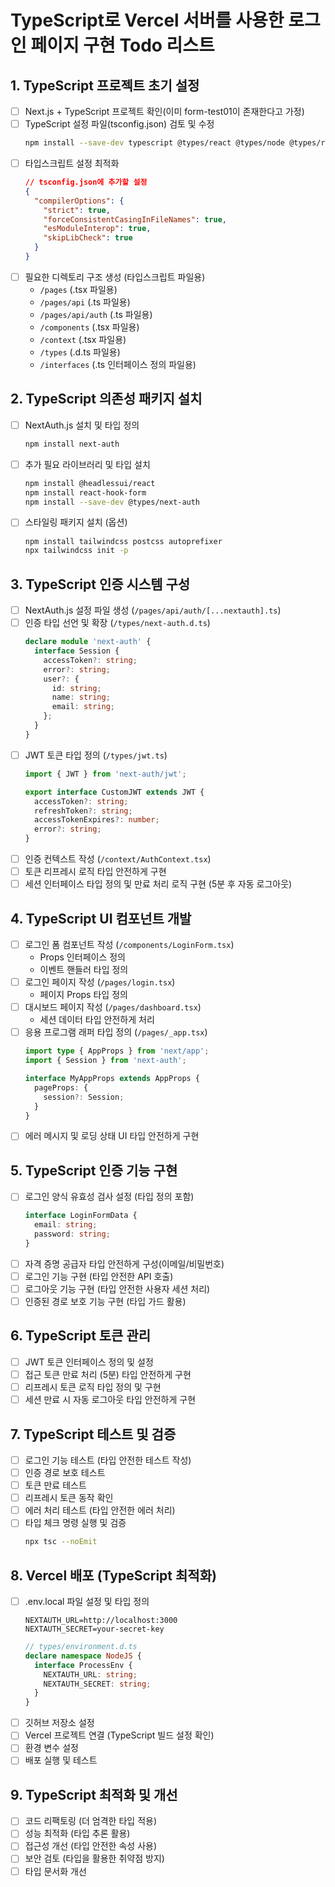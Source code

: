 # TypeScript로 Vercel 서버를 사용한 로그인 페이지 구현 Todo 리스트

## 1. TypeScript 프로젝트 초기 설정
- [ ] Next.js + TypeScript 프로젝트 확인(이미 form-test01이 존재한다고 가정)
- [ ] TypeScript 설정 파일(tsconfig.json) 검토 및 수정
  ```bash
  npm install --save-dev typescript @types/react @types/node @types/react-dom
  ```
- [ ] 타입스크립트 설정 최적화
  ```json
  // tsconfig.json에 추가할 설정
  {
    "compilerOptions": {
      "strict": true,
      "forceConsistentCasingInFileNames": true,
      "esModuleInterop": true,
      "skipLibCheck": true
    }
  }
  ```
- [ ] 필요한 디렉토리 구조 생성 (타입스크립트 파일용)
  - `/pages` (.tsx 파일용)
  - `/pages/api` (.ts 파일용)
  - `/pages/api/auth` (.ts 파일용)
  - `/components` (.tsx 파일용)
  - `/context` (.tsx 파일용)
  - `/types` (.d.ts 파일용)
  - `/interfaces` (.ts 인터페이스 정의 파일용)

## 2. TypeScript 의존성 패키지 설치
- [ ] NextAuth.js 설치 및 타입 정의
  ```bash
  npm install next-auth
  ```
- [ ] 추가 필요 라이브러리 및 타입 설치
  ```bash
  npm install @headlessui/react
  npm install react-hook-form
  npm install --save-dev @types/next-auth
  ```
- [ ] 스타일링 패키지 설치 (옵션)
  ```bash
  npm install tailwindcss postcss autoprefixer
  npx tailwindcss init -p
  ```

## 3. TypeScript 인증 시스템 구성
- [ ] NextAuth.js 설정 파일 생성 (`/pages/api/auth/[...nextauth].ts`)
- [ ] 인증 타입 선언 및 확장 (`/types/next-auth.d.ts`)
  ```typescript
  declare module 'next-auth' {
    interface Session {
      accessToken?: string;
      error?: string;
      user?: {
        id: string;
        name: string;
        email: string;
      };
    }
  }
  ```
- [ ] JWT 토큰 타입 정의 (`/types/jwt.ts`)
  ```typescript
  import { JWT } from 'next-auth/jwt';
  
  export interface CustomJWT extends JWT {
    accessToken?: string;
    refreshToken?: string;
    accessTokenExpires?: number;
    error?: string;
  }
  ```
- [ ] 인증 컨텍스트 작성 (`/context/AuthContext.tsx`)
- [ ] 토큰 리프레시 로직 타입 안전하게 구현
- [ ] 세션 인터페이스 타입 정의 및 만료 처리 로직 구현 (5분 후 자동 로그아웃)

## 4. TypeScript UI 컴포넌트 개발
- [ ] 로그인 폼 컴포넌트 작성 (`/components/LoginForm.tsx`)
  - Props 인터페이스 정의
  - 이벤트 핸들러 타입 정의
- [ ] 로그인 페이지 작성 (`/pages/login.tsx`)
  - 페이지 Props 타입 정의
- [ ] 대시보드 페이지 작성 (`/pages/dashboard.tsx`)
  - 세션 데이터 타입 안전하게 처리
- [ ] 응용 프로그램 래퍼 타입 정의 (`/pages/_app.tsx`)
  ```typescript
  import type { AppProps } from 'next/app';
  import { Session } from 'next-auth';
  
  interface MyAppProps extends AppProps {
    pageProps: {
      session?: Session;
    }
  }
  ```
- [ ] 에러 메시지 및 로딩 상태 UI 타입 안전하게 구현

## 5. TypeScript 인증 기능 구현
- [ ] 로그인 양식 유효성 검사 설정 (타입 정의 포함)
  ```typescript
  interface LoginFormData {
    email: string;
    password: string;
  }
  ```
- [ ] 자격 증명 공급자 타입 안전하게 구성(이메일/비밀번호)
- [ ] 로그인 기능 구현 (타입 안전한 API 호출)
- [ ] 로그아웃 기능 구현 (타입 안전한 사용자 세션 처리)
- [ ] 인증된 경로 보호 기능 구현 (타입 가드 활용)

## 6. TypeScript 토큰 관리
- [ ] JWT 토큰 인터페이스 정의 및 설정
- [ ] 접근 토큰 만료 처리 (5분) 타입 안전하게 구현
- [ ] 리프레시 토큰 로직 타입 정의 및 구현
- [ ] 세션 만료 시 자동 로그아웃 타입 안전하게 구현

## 7. TypeScript 테스트 및 검증
- [ ] 로그인 기능 테스트 (타입 안전한 테스트 작성)
- [ ] 인증 경로 보호 테스트
- [ ] 토큰 만료 테스트
- [ ] 리프레시 토큰 동작 확인
- [ ] 에러 처리 테스트 (타입 안전한 에러 처리)
- [ ] 타입 체크 명령 실행 및 검증
  ```bash
  npx tsc --noEmit
  ```

## 8. Vercel 배포 (TypeScript 최적화)
- [ ] .env.local 파일 설정 및 타입 정의
  ```
  NEXTAUTH_URL=http://localhost:3000
  NEXTAUTH_SECRET=your-secret-key
  ```
  ```typescript
  // types/environment.d.ts
  declare namespace NodeJS {
    interface ProcessEnv {
      NEXTAUTH_URL: string;
      NEXTAUTH_SECRET: string;
    }
  }
  ```
- [ ] 깃허브 저장소 설정
- [ ] Vercel 프로젝트 연결 (TypeScript 빌드 설정 확인)
- [ ] 환경 변수 설정
- [ ] 배포 실행 및 테스트

## 9. TypeScript 최적화 및 개선
- [ ] 코드 리팩토링 (더 엄격한 타입 적용)
- [ ] 성능 최적화 (타입 추론 활용)
- [ ] 접근성 개선 (타입 안전한 속성 사용)
- [ ] 보안 검토 (타입을 활용한 취약점 방지)
- [ ] 타입 문서화 개선
